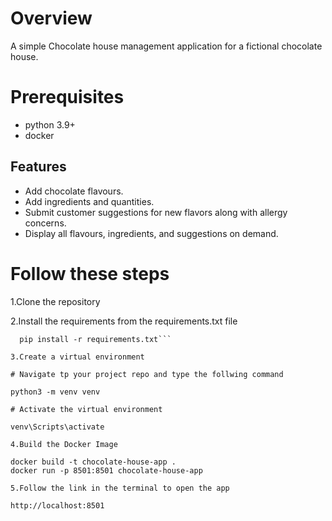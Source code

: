 # Overview
A simple Chocolate house management application for a fictional chocolate house.
# Prerequisites
- python 3.9+
- docker 
## Features

- Add chocolate flavours.
- Add ingredients and quantities.
- Submit customer suggestions for new flavors along with allergy concerns.
- Display all flavours, ingredients, and suggestions on demand.

# Follow these steps

1.Clone the repository

2.Install the requirements from the requirements.txt file
  ```
    pip install -r requirements.txt```

3.Create a virtual environment

# Navigate tp your project repo and type the follwing command

  python3 -m venv venv

# Activate the virtual environment

  venv\Scripts\activate

4.Build the Docker Image
  
  docker build -t chocolate-house-app .
  docker run -p 8501:8501 chocolate-house-app

5.Follow the link in the terminal to open the app

  http://localhost:8501

